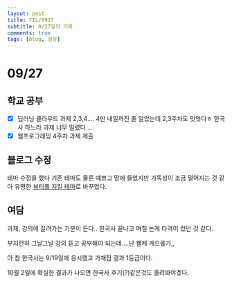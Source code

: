 ```yaml
---
layout: post
title: TIL/0927
subtitle: 9/27일의 기록
comments: true
tags: [blog, 일상]
---
```




# 09/27

## 학교 공부

- [x] 딥러닝 클라우드 과제 2,3,4.... 4만 내일까진 줄 알았는데 2,3주차도 잇엇다ㅎ 한국사 하느라 과제 너무 밀렸다.....
- [x] 웹프로그래밍 4주차 과제 제출

## 블로그 수정

테마 수정을 했다 기존 테마도 물론 예쁘고 맘에 들었지만 가독성이 조금 떨어지는 것 같아 유명한 <u>뷰티풀 지킬 테마</u>로 바꾸었다.

## 여담

과제, 강의에 끌려가는 기분이 든다.. 한국사 끝나고 며칠 논게 타격이 컸던 것 같다.

부지런히 그날그날 강의 듣고 공부해야 되는데....난 왤케 게으를가,,

아 참 한국사는 9/19일에 응시했고 가채점 결과 1등급이다.

10월 2일에 확실한 결과가 나오면 한국사 후기(?)같은것도 올려봐야겠다. 